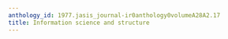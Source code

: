 ```yaml
---
anthology_id: 1977.jasis_journal-ir0anthology0volumeA28A2.17
title: Information science and structure
---
```

